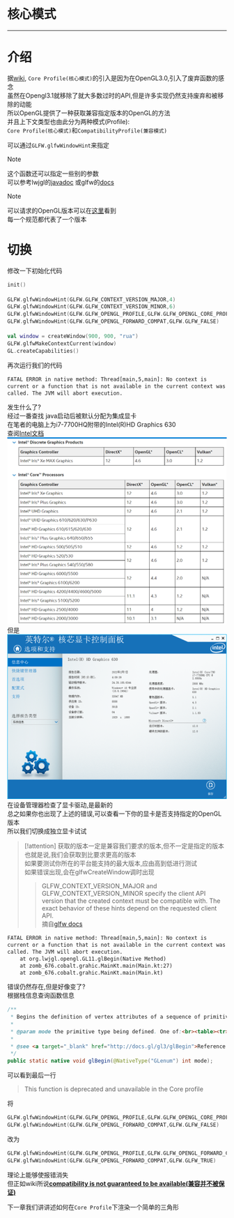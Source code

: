 # 核心模式

---

# 介绍

据[wiki](https://www.khronos.org/opengl/wiki/OpenGL_Context#Context_types),
`Core Profile(核心模式)`的引入是因为在OpenGL3.0,引入了废弃函数的感念  
虽然在Opengl3.1就移除了就大多数过时的API,但是许多实现仍然支持废弃和被移除的动能  
所以OpenGL提供了一种获取兼容指定版本的OpenGL的方法  
并且上下文类型也由此分为两种模式(Profile):  
`Core Profile(核心模式)`和`CompatibilityProfile(兼容模式)`

可以通过`GLFW.glfwWindowHint`来指定

> [!note]
> 这个函数还可以指定一些别的参数  
> 可以参考lwjgl的[javadoc](https://javadoc.lwjgl.org/org/lwjgl/glfw/GLFW.html#glfwWindowHint(int,int))
> 或glfw的[docs](https://www.glfw.org/docs/latest/window_guide.html#window_hints_ctx)

> [!note]
> 可以请求的OpenGL版本可以在[这里](https://www.khronos.org/registry/OpenGL/index_gl.php)看到  
> 每一个规范都代表了一个版本

# 切换

修改一下初始化代码

````kotlin
init()

GLFW.glfwWindowHint(GLFW.GLFW_CONTEXT_VERSION_MAJOR,4)
GLFW.glfwWindowHint(GLFW.GLFW_CONTEXT_VERSION_MINOR,6)
GLFW.glfwWindowHint(GLFW.GLFW_OPENGL_PROFILE,GLFW.GLFW_OPENGL_CORE_PROFILE)
GLFW.glfwWindowHint(GLFW.GLFW_OPENGL_FORWARD_COMPAT,GLFW.GLFW_FALSE)

val window = createWindow(900, 900, "rua")
GLFW.glfwMakeContextCurrent(window)
GL.createCapabilities()
````

再次运行我们的代码

````
FATAL ERROR in native method: Thread[main,5,main]: No context is current or a function that is not available in the current context was called. The JVM will abort execution.
````

发生什么了?  
经过一番查找 java启动后被默认分配为集成显卡  
在笔者的电脑上为i7-7700HQ附带的Intel(R)HD Graphics 630  
查阅[Intel文档](https://www.intel.com/content/www/us/en/support/articles/000005524/graphics.html)  
![img.png](IntelGpuOpenglSupport.png)
但是  
![img.png](IntelPanel.png)  
在设备管理器检查了显卡驱动,是最新的  
总之如果你也出现了上述的错误,可以查看一下你的显卡是否支持指定的OpenGL版本  
所以我们切换成独立显卡试试

> [!attention]
> 获取的版本一定是兼容我们要求的版本,但不一定是指定的版本  
> 也就是说,我们会获取到比要求更高的版本  
> 如果要测试你所在的平台能支持的最大版本,应由高到低进行测试  
> 如果错误出现,会在glfwCreateWindow调时出现
> > GLFW_CONTEXT_VERSION_MAJOR and GLFW_CONTEXT_VERSION_MINOR specify the client API version that the created context must be compatible with. The exact behavior of these hints depend on the requested client API.  
> 摘自[glfw docs](https://www.glfw.org/docs/latest/window.html#window_hints)

````
FATAL ERROR in native method: Thread[main,5,main]: No context is current or a function that is not available in the current context was called. The JVM will abort execution.
	at org.lwjgl.opengl.GL11.glBegin(Native Method)
	at zomb_676.cobalt.grahic.MainKt.main(Main.kt:27)
	at zomb_676.cobalt.grahic.MainKt.main(Main.kt)
````

错误仍然存在,但是好像变了?  
根据栈信息查询函数信息

````java
/**
 * Begins the definition of vertex attributes of a sequence of primitives to be transferred to the GL.
 *
 * @param mode the primitive type being defined. One of:<br><table><tr><td>{@link #GL_POINTS POINTS}</td><td>{@link #GL_LINE_STRIP LINE_STRIP}</td><td>{@link #GL_LINE_LOOP LINE_LOOP}</td><td>{@link #GL_LINES LINES}</td><td>{@link #GL_TRIANGLE_STRIP TRIANGLE_STRIP}</td><td>{@link #GL_TRIANGLE_FAN TRIANGLE_FAN}</td><td>{@link #GL_TRIANGLES TRIANGLES}</td></tr><tr><td>{@link GL32#GL_LINES_ADJACENCY LINES_ADJACENCY}</td><td>{@link GL32#GL_LINE_STRIP_ADJACENCY LINE_STRIP_ADJACENCY}</td><td>{@link GL32#GL_TRIANGLES_ADJACENCY TRIANGLES_ADJACENCY}</td><td>{@link GL32#GL_TRIANGLE_STRIP_ADJACENCY TRIANGLE_STRIP_ADJACENCY}</td><td>{@link GL40#GL_PATCHES PATCHES}</td><td>{@link #GL_POLYGON POLYGON}</td><td>{@link #GL_QUADS QUADS}</td></tr><tr><td>{@link #GL_QUAD_STRIP QUAD_STRIP}</td></tr></table>
 * 
 * @see <a target="_blank" href="http://docs.gl/gl3/glBegin">Reference Page</a> - <em>This function is deprecated and unavailable in the Core profile</em>
 */
public static native void glBegin(@NativeType("GLenum") int mode);
````

可以看到最后一行
> This function is deprecated and unavailable in the Core profile

将

````kotlin
GLFW.glfwWindowHint(GLFW.GLFW_OPENGL_PROFILE,GLFW.GLFW_OPENGL_CORE_PROFILE)
GLFW.glfwWindowHint(GLFW.GLFW_OPENGL_FORWARD_COMPAT,GLFW.GLFW_FALSE)
````

改为

````kotlin
GLFW.glfwWindowHint(GLFW.GLFW_OPENGL_PROFILE,GLFW.GLFW_OPENGL_FORWARD_COMPAT)
GLFW.glfwWindowHint(GLFW.GLFW_OPENGL_FORWARD_COMPAT,GLFW.GLFW_TRUE)
````

理论上能够使报错消失  
但正如wiki所说[**compatibility is not guaranteed to be available(兼容并不被保证)**](https://www.khronos.org/opengl/wiki/OpenGL_Context#Context_types)

下一章我们讲讲述如何在`Core Profile`下渲染一个简单的三角形